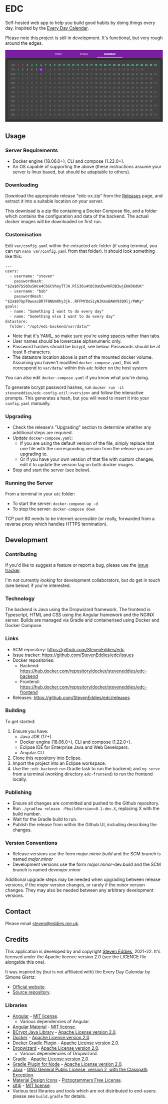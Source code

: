# EDC

Self-hosted web app to help you build good habits by doing things every day. Inspired by the [Every Day Calendar](https://www.simonegiertz.com/every-day-calendar).

Please note this project is still in development. It's functional, but very rough around the edges.

![Screenshot of EDC](screenshot.png)



## Usage

### Server Requirements

 * Docker engine (18.06.0+), CLI and compose (1.22.0+).
 * An OS capable of supporting the above (these instructions assume your server is linux based, but should be adaptable to others).


### Downloading

Download the appropriate release "edc-xx.zip" from the [Releases](https://github.com/StevenEddies/edc/releases) page, and extract it into a suitable location on your server.

This download is a zip file containing a Docker Compose file, and a folder which contains the configuration and data of the backend. The actual docker images will be downloaded on first run.


### Customisation

Edit `var/config.yaml` within the extracted `edc` folder (if using terminal, you can run `nano var/config.yaml` from that folder). It should look something like this:

    ---
    users:
      - username: "steven"
        passwordHash: "$2a$07$S6DuSWce4CbGCVhoyTTJH.RlS36u4tBCOaUDwVKR3B3wjEKW36dUK"
      - username: "bob"
        passwordHash: "$2a$07$pT0wuasDR7F0NUmRhy3jk..RFFMYDoSiyNJKmuBAWV93Q9lj/PWKy"
    goals:
      - name: "Something I want to do every day"
      - name: "Something else I want to do every day"
    datastore:
      folder: "/opt/edc-backend/var/data/"

 * Note that it's YAML, so make sure you're using spaces rather than tabs.
 * User names should be lowercase alphanumeric only.
 * Password hashes should be bcrypt, see below. Passwords should be at least 8 characters.
 * The datastore location above is part of the mounted docker volume. Assuming you haven't modified `docker-compose.yaml`, this will correspond to `var/data/` within this `edc` folder on the host system.
 
 You can also edit `docker-compose.yaml` if you know what you're doing.

To generate bcrypt password hashes, run `docker run -it steveneddies/edc-config-util:<version>` and follow the interactive prompts. This generates a hash, but you will need to insert it into your `config.yaml` manually.


### Upgrading

 * Check the release's "Upgrading" section to determine whether any additional steps are required.
 * Update `docker-compose.yaml`:
    * If you are using the default version of the file, simply replace that one file with the corresponding version from the release you are upgrading to.
    * Or if you have your own version of that file with custom changes, edit it to update the version tag on both docker images.
 * Stop and start the server (see below).


### Running the Server

From a terminal in your `edc` folder:

 * To start the server: `docker-compose up -d`
 * To stop the server: `docker-compose down`

TCP port 80 needs to be internet-accessible (or really, forwarded from a reverse proxy which handles HTTPS termination).



## Development

### Contributing

If you'd like to suggest a feature or report a bug, please use the [issue tracker](https://github.com/StevenEddies/edc/issues).

I'm not currently *looking* for development collaborators, but do get in touch (see below) if you're interested.


### Technology

The backend is Java using the Dropwizard framework. The frontend is Typescript, HTML and CSS using the Angular framework and the NGINX server. Builds are managed via Gradle and containerised using Docker and Docker Compose.


### Links

 * SCM repository: https://github.com/StevenEddies/edc
 * Issue tracker: https://github.com/StevenEddies/edc/issues
 * Docker repositories:
    * Backend: https://hub.docker.com/repository/docker/steveneddies/edc-backend
    * Frontend: https://hub.docker.com/repository/docker/steveneddies/edc-frontend
 * Releases: https://github.com/StevenEddies/edc/releases


### Building

To get started:
 1. Ensure you have:
     * Java JDK (17+).
     * Docker engine (18.06.0+), CLI and compose (1.22.0+).
     * Eclipse IDE for Enterprise Java and Web Developers.
     * Angular CLI.
 3. Clone this repository into Eclipse.
 4. Import the project into an Eclipse workspace.
 5. Use the `:edc-backend:run` Gradle task to run the backend; and `ng serve` from a terminal (working directory `edc-frontend`) to run the frontend locally.


### Publishing

 * Ensure all changes are committed and pushed to the Github repository.
 * Run `./gradlew release -PbuildVersion=0.1-dev.X`, replacing X with the build number.
 * Wait for the Gradle build to run.
 * Publish the release from within the Github UI, including describing the changes.


### Version Conventions

 * Release versions use the form *major*.*minor*.*build* and the SCM branch is named *major*.*minor*
 * Development versions use the form *major*.*minor*-dev.*build* and the SCM branch is named dev*major*.*minor*

Additional upgrade steps may be needed when upgrading between release versions, if the *major* version changes, or rarely if the *minor* version changes. They may also be needed between any arbitrary development versions.



## Contact

Please email [steven@eddies.me.uk](mailto:steven@eddies.me.uk).



## Credits

This application is developed by and copyright [Steven Eddies](http://www.eddies.me.uk), 2021-22. It's licensed under the Apache licence version 2.0 (see the LICENCE file alongside this one).

It was inspired by (but is not affiliated with) the Every Day Calendar by Simone Giertz:
 * [Official website](https://www.simonegiertz.com/every-day-calendar).
 * [Source repository](https://gitlab.com/simonegiertz/the-every-day-calendar).

### Libraries

 * [Angular](https://angular.io/) - [MIT license](https://github.com/angular/angular/blob/master/LICENSE).
    * Various dependencies of Angular.
 * [Angular Material](https://material.angular.io/) - [MIT license](https://github.com/angular/angular/blob/master/LICENSE).
 * [BCrypt Java Library](https://github.com/patrickfav/bcrypt) - [Apache License version 2.0](https://www.apache.org/licenses/LICENSE-2.0).
 * [Docker](https://www.docker.com/) - [Apache License version 2.0](https://www.apache.org/licenses/LICENSE-2.0).
 * [Docker Gradle Plugin](https://github.com/palantir/gradle-docker) - [Apache License version 2.0](https://www.apache.org/licenses/LICENSE-2.0).
 * [Dropwizard](https://www.dropwizard.io/) - [Apache License version 2.0](https://www.apache.org/licenses/LICENSE-2.0).
    * Various dependencies of Dropwizard.
 * [Gradle](https://gradle.org/) - [Apache License version 2.0](https://www.apache.org/licenses/LICENSE-2.0).
 * [Gradle Plugin for Node](https://github.com/node-gradle/gradle-node-plugin) - [Apache License version 2.0](https://www.apache.org/licenses/LICENSE-2.0).
 * [Java](https://openjdk.java.net/) - [GNU General Public License, version 2, with the Classpath Exception](https://openjdk.java.net/legal/gplv2+ce.html).
 * [Material Design Icons](https://materialdesignicons.com/) - [Pictogrammers Free License](https://github.com/Templarian/MaterialDesign/blob/master/LICENSE).
 * [slf4j](http://www.slf4j.org) - [MIT license](http://www.slf4j.org/license.html).
 * Various test libraries and tools which are not distributed to end-users: please see `build.gradle` for details.
